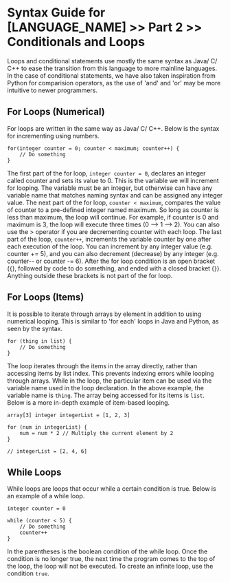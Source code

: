 # Syntax Guide for [LANGUAGE_NAME] >> Part 2 >> Conditionals and Loops

Loops and conditional statements use mostly the same syntax as Java/ C/ C++ to ease the transition from this language to more mainline languages. In the case of conditional statements, we have also taken inspiration from Python for comparision operators, as the use of 'and' and 'or' may be more intuitive to newer programmers.

## For Loops (Numerical)
For loops are written in the same way as Java/ C/ C++. Below is the syntax for incrementing using numbers.
```
for(integer counter = 0; counter < maximum; counter++) {
    // Do something
}
```
The first part of the for loop, `integer counter = 0`, declares an integer called counter and sets its value to 0. This is the variable we will increment for looping. The variable must be an integer, but otherwise can have any variable name that matches naming syntax and can be assigned any integer value.
The next part of the for loop, `counter < maximum`, compares the value of counter to a pre-defined integer named maximum. So long as counter is less than maximum, the loop will continue. For example, if counter is 0 and maximum is 3, the loop will execute three times (0 --> 1 --> 2). You can also use the > operator if you are decrementing counter with each loop.
The last part of the loop, `counter++`, increments the variable counter by one after each execution of the loop. You can increment by any integer value (e.g. counter += 5), and you can also decrement (decrease) by any integer (e.g. counter-- or counter -= 6).
After the for loop condition is an open bracket (`{`), followed by code to do something, and ended with a closed bracket (`}`). Anything outside these brackets is not part of the for loop.

## For Loops (Items)
It is possible to iterate through arrays by element in addition to using numerical looping. This is similar to 'for each' loops in Java and Python, as seen by the syntax.
```
for (thing in list) {
    // Do something
}
```
The loop iterates through the items in the array directly, rather than accessing items by list index. This prevents indexing errors while looping through arrays. While in the loop, the particular item can be used via the variable name used in the loop declaration. In the above example, the variable name is `thing`. The array being accessed for its items is `list`. Below is a more in-depth example of item-based looping.
```
array[3] integer integerList = [1, 2, 3]

for (num in integerList) {
    num = num * 2 // Multiply the current element by 2
}

// integerList = [2, 4, 6]
```
## While Loops
While loops are loops that occur while a certain condition is true. Below is an example of a while loop.
```
integer counter = 0

while (counter < 5) {
    // Do something
    counter++
}
```
In the parentheses is the boolean condition of the while loop. Once the condition is no longer true, the next time the program comes to the top of the loop, the loop will not be executed. To create an infinite loop, use the condition `true`.